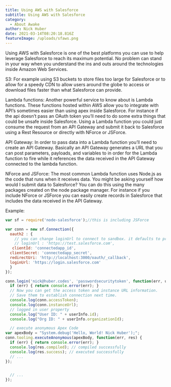 ```yaml
---
title: Using AWS with Salesforce
subtitle: Using AWS with Salesforce
category:
  - About Awake
author: Nick Huber
date: 2021-03-14T08:20:18.816Z
featureImage: /uploads/sfaws.png
---
```

Using AWS with Salesforce is one of the best platforms you can use to help leverage Salesforce to reach its maximum potential. No problem can stand in your way when you understand the ins and outs around the technologies inside Amazon Web Services.

S3:
For example using S3 buckets to store files too large for Salesforce or to allow for a speedy CDN to allow users around the globe to access or download files faster than what Salesforce can provide.

Lambda functions:
Another powerful service to know about is Lambda functions. These functions hosted within AWS allow you to integrate with API’s sometimes easier than using apex inside Salesforce. For instance if the api doesn’t pass an OAuth token you’ll need to do some extra things that could be unsafe inside Salesforce. Using a Lambda function you could just consume the request from an API Gateway and submit it back to Salesforce using a Rest Resource or directly with NForce or JSForce.

API Gateway: 
In order to pass data into a Lambda function you’ll need to create an API Gateway. Basically an API Gateway generates a URL that you can post parameters, payloads, and variables to in order for the Lambda function to fire while it references the data received in the API Gateway connected to the lambda function.

NForce and JSForce: 
The most common Lambda function uses Node.js as the code that runs when it receives data. You might be asking yourself how would I submit data to Salesforce? You can do this using the many packages created on the node package manager.
For instance if you include NForce or JSForce you can easily create records in Salesforce that includes the data received in the API Gateway.

Example:

```javascript
var sf = require('node-salesforce');//this is including JSForce

var conn = new sf.Connection({
  oauth2 : {
    // you can change loginUrl to connect to sandbox. it defaults to prod.
    // loginUrl : 'https://test.salesforce.com',
   clientId: 'connectedapp_id',
  clientSecret: 'connectedapp_secret',
  redirectUri: 'http://localhost:3000/oauth/_callback',
  loginUrl: 'https://login.salesforce.com'
  }
});

conn.login('nick@huber.codes', 'passwordsecuritytoken', function(err, userInfo) {
  if (err) { return console.error(err); }
  // Now you can get the access token and instance URL information.
  // Save them to establish connection next time.
  console.log(conn.accessToken);
  console.log(conn.instanceUrl);
  // logged in user property
  console.log("User ID: " + userInfo.id);
  console.log("Org ID: " + userInfo.organizationId);

  // execute anonymous Apex Code
var apexBody = "System.debug('Hello, World! Nick Huber');";
conn.tooling.executeAnonymous(apexBody, function(err, res) {
  if (err) { return console.error(err); }
  console.log(res.compiled); // compiled successfully
  console.log(res.success); // executed successfully
  // ...
});


  // ...
});
```

